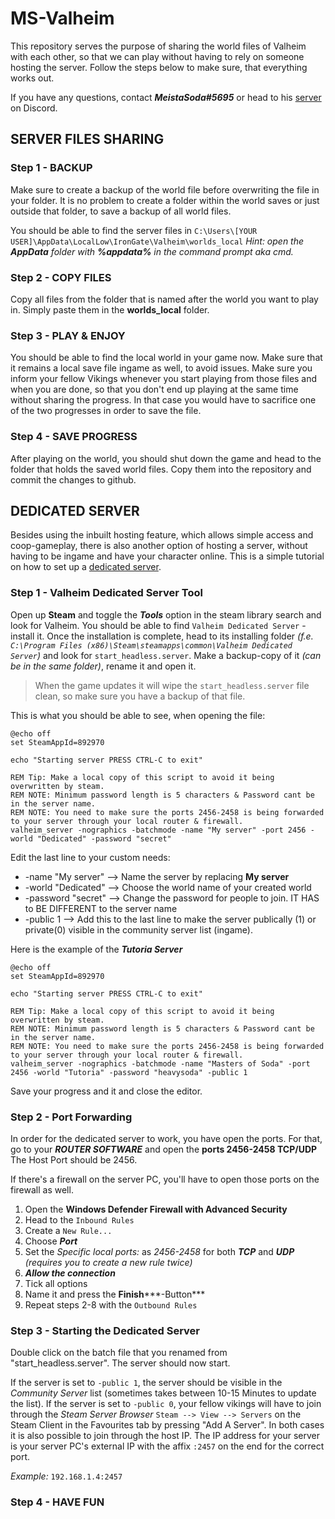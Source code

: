 # MS-Valheim
This repository serves the purpose of sharing the world files of Valheim with each other, so that we can play without having to rely on someone hosting the server.
Follow the steps below to make sure, that everything works out.

If you have any questions, contact ***MeistaSoda#5695*** or head to his [server](https://discord.gg/gGdvjUm3QJ) on Discord.


## SERVER FILES SHARING

### Step 1 - BACKUP
Make sure to create a backup of the world file before overwriting the file in your folder.
It is no problem to create a folder within the world saves or just outside that folder, to save a backup of all world files.

You should be able to find the server files in `C:\Users\[YOUR USER]\AppData\LocalLow\IronGate\Valheim\worlds_local`
*Hint: open the __AppData__ folder with __%appdata%__ in the command prompt aka cmd.*

### Step 2 - COPY FILES
Copy all files from the folder that is named after the world you want to play in. Simply paste them in the **worlds_local** folder.

### Step 3 - PLAY & ENJOY
You should be able to find the local world in your game now. Make sure that it remains a local save file ingame as well, to avoid issues.
Make sure you inform your fellow Vikings whenever you start playing from those files and when you are done, so that you don't end up playing at the same time without sharing the progress. In that case you would have to sacrifice one of the two progresses in order to save the file.

### Step 4 - SAVE PROGRESS
After playing on the world, you should shut down the game and head to the folder that holds the saved world files. Copy them into the repository and commit the changes to github.


## DEDICATED SERVER
Besides using the inbuilt hosting feature, which allows simple access and coop-gameplay, there is also another option of hosting a server, without having to be ingame and have your character online.
This is a simple tutorial on how to set up a [dedicated server](https://www.pcgamer.com/valheim-multiplayer-dedicated-server/).

### Step 1 - Valheim Dedicated Server Tool
Open up **Steam** and toggle the ***Tools*** option in the steam library search and look for Valheim. You should be able to find `Valheim Dedicated Server` - install it.
Once the installation is complete, head to its installing folder *(f.e. `C:\Program Files (x86)\Steam\steamapps\common\Valheim Dedicated Server`)* and look for `start_headless.server`.
Make a backup-copy of it *(can be in the same folder)*, rename it and open it.

> When the game updates it will wipe the `start_headless.server` file clean, so make sure you have a backup of that file.

This is what you should be able to see, when opening the file:
```
@echo off
set SteamAppId=892970

echo "Starting server PRESS CTRL-C to exit"

REM Tip: Make a local copy of this script to avoid it being overwritten by steam.
REM NOTE: Minimum password length is 5 characters & Password cant be in the server name.
REM NOTE: You need to make sure the ports 2456-2458 is being forwarded to your server through your local router & firewall.
valheim_server -nographics -batchmode -name "My server" -port 2456 -world "Dedicated" -password "secret"
```

Edit the last line to your custom needs:
* -name "My server" --> Name the server by replacing __My server__
* -world "Dedicated" --> Choose the world name of your created world
* -password "secret" --> Change the password for people to join. IT HAS to BE DIFFERENT to the server name
* -public 1 --> Add this to the last line to make the server publically (1) or private(0) visible in the community server list (ingame).

Here is the example of the ***Tutoria Server***
```
@echo off
set SteamAppId=892970

echo "Starting server PRESS CTRL-C to exit"

REM Tip: Make a local copy of this script to avoid it being overwritten by steam.
REM NOTE: Minimum password length is 5 characters & Password cant be in the server name.
REM NOTE: You need to make sure the ports 2456-2458 is being forwarded to your server through your local router & firewall.
valheim_server -nographics -batchmode -name "Masters of Soda" -port 2456 -world "Tutoria" -password "heavysoda" -public 1
```

Save your progress and it and close the editor.

### Step 2 - Port Forwarding
In order for the dedicated server to work, you have open the ports. For that, go to your ***ROUTER SOFTWARE*** and open the **ports 2456-2458 TCP/UDP** The Host Port should be 2456.

If there's a firewall on the server PC, you'll have to open those ports on the firewall as well.
1. Open the **Windows Defender Firewall with Advanced Security**
2. Head to the `Inbound Rules`
3. Create a `New Rule...`
4. Choose ***Port***
5. Set the *Specific local ports:* as *2456-2458* for both ***TCP*** and ***UDP*** *(requires you to create a new rule twice)*
6. ***Allow the connection***
7. Tick all options
8. Name it and press the **Finish*****-Button***
9. Repeat steps 2-8 with the `Outbound Rules`

### Step 3 - Starting the Dedicated Server
Double click on the batch file that you renamed from "start_headless.server". The server should now start.

If the server is set to `-public 1`, the server should be visible in the *Community Server* list (sometimes takes between 10-15 Minutes to update the list).
If the server is set to `-public 0`, your fellow vikings will have to join through the *Steam Server Browser* `Steam --> View --> Servers` on the Steam Client in the Favourites tab by pressing "Add A Server".
In both cases it is also possible to join through the host IP. The IP address for your server is your server PC's external IP with the affix `:2457` on the end for the correct port.

*Example:* `192.168.1.4:2457`

### Step 4 - HAVE FUN